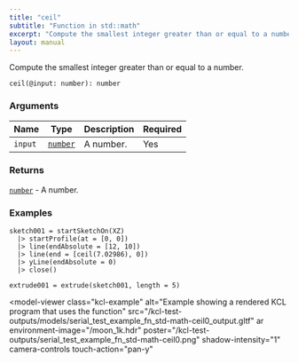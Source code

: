 ```yaml
---
title: "ceil"
subtitle: "Function in std::math"
excerpt: "Compute the smallest integer greater than or equal to a number."
layout: manual
---
```


Compute the smallest integer greater than or equal to a number.

```kcl
ceil(@input: number): number
```



### Arguments

| Name | Type | Description | Required |
|----------|------|-------------|----------|
| `input` | [`number`](/docs/kcl-std/types/std-types-number) | A number. | Yes |

### Returns

[`number`](/docs/kcl-std/types/std-types-number) - A number.


### Examples

```kcl
sketch001 = startSketchOn(XZ)
  |> startProfile(at = [0, 0])
  |> line(endAbsolute = [12, 10])
  |> line(end = [ceil(7.02986), 0])
  |> yLine(endAbsolute = 0)
  |> close()

extrude001 = extrude(sketch001, length = 5)

```


<model-viewer
  class="kcl-example"
  alt="Example showing a rendered KCL program that uses the  function"
  src="/kcl-test-outputs/models/serial_test_example_fn_std-math-ceil0_output.gltf"
  ar
  environment-image="/moon_1k.hdr"
  poster="/kcl-test-outputs/serial_test_example_fn_std-math-ceil0.png"
  shadow-intensity="1"
  camera-controls
  touch-action="pan-y"
>
</model-viewer>


